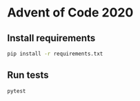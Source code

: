 # Advent of Code 2020

## Install requirements

```bash
pip install -r requirements.txt
```

## Run tests

```bash
pytest
```
